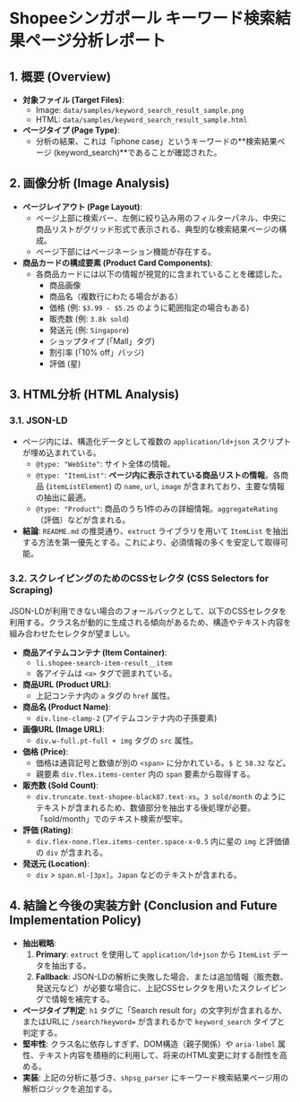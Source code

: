 # Shopeeシンガポール キーワード検索結果ページ分析レポート

## 1. 概要 (Overview)

- **対象ファイル (Target Files)**:
  - Image: `data/samples/keyword_search_result_sample.png`
  - HTML: `data/samples/keyword_search_result_sample.html`
- **ページタイプ (Page Type)**:
  - 分析の結果、これは「iphone case」というキーワードの**検索結果ページ (keyword_search)**であることが確認された。

## 2. 画像分析 (Image Analysis)

- **ページレイアウト (Page Layout)**:
  - ページ上部に検索バー、左側に絞り込み用のフィルターパネル、中央に商品リストがグリッド形式で表示される、典型的な検索結果ページの構成。
  - ページ下部にはページネーション機能が存在する。
- **商品カードの構成要素 (Product Card Components)**:
  - 各商品カードには以下の情報が視覚的に含まれていることを確認した。
    - 商品画像
    - 商品名（複数行にわたる場合がある）
    - 価格 (例: `$3.99 - $5.25` のように範囲指定の場合もある)
    - 販売数 (例: `3.8k sold`)
    - 発送元 (例: `Singapore`)
    - ショップタイプ (「Mall」タグ)
    - 割引率 (「10% off」バッジ)
    - 評価 (星)

## 3. HTML分析 (HTML Analysis)

### 3.1. JSON-LD

- ページ内には、構造化データとして複数の `application/ld+json` スクリプトが埋め込まれている。
  - `@type: "WebSite"`: サイト全体の情報。
  - `@type: "ItemList"`: **ページ内に表示されている商品リストの情報**。各商品 (`itemListElement`) の `name`, `url`, `image` が含まれており、主要な情報の抽出に最適。
  - `@type: "Product"`: 商品のうち1件のみの詳細情報。`aggregateRating`（評価）などが含まれる。
- **結論**: `README.md` の推奨通り、`extruct` ライブラリを用いて `ItemList` を抽出する方法を第一優先とする。これにより、必須情報の多くを安定して取得可能。

### 3.2. スクレイピングのためのCSSセレクタ (CSS Selectors for Scraping)

JSON-LDが利用できない場合のフォールバックとして、以下のCSSセレクタを利用する。クラス名が動的に生成される傾向があるため、構造やテキスト内容を組み合わせたセレクタが望ましい。

- **商品アイテムコンテナ (Item Container)**:
  - `li.shopee-search-item-result__item`
  - 各アイテムは `<a>` タグで囲まれている。
- **商品URL (Product URL)**:
  - 上記コンテナ内の `a` タグの `href` 属性。
- **商品名 (Product Name)**:
  - `div.line-clamp-2` (アイテムコンテナ内の子孫要素)
- **画像URL (Image URL)**:
  - `div.w-full.pt-full + img` タグの `src` 属性。
- **価格 (Price)**:
  - 価格は通貨記号と数値が別の `<span>` に分かれている。`$` と `58.32` など。
  - 親要素 `div.flex.items-center` 内の `span` 要素から取得する。
- **販売数 (Sold Count)**:
  - `div.truncate.text-shopee-black87.text-xs`。`3 sold/month` のようにテキストが含まれるため、数値部分を抽出する後処理が必要。「sold/month」でのテキスト検索が堅牢。
- **評価 (Rating)**:
  - `div.flex-none.flex.items-center.space-x-0.5` 内に星の `img` と評価値の `div` が含まれる。
- **発送元 (Location)**:
  - `div` > `span.ml-[3px]`。`Japan` などのテキストが含まれる。

## 4. 結論と今後の実装方針 (Conclusion and Future Implementation Policy)

- **抽出戦略**:
  1. **Primary**: `extruct` を使用して `application/ld+json` から `ItemList` データを抽出する。
  2. **Fallback**: JSON-LDの解析に失敗した場合、または追加情報（販売数、発送元など）が必要な場合に、上記CSSセレクタを用いたスクレイピングで情報を補完する。
- **ページタイプ判定**: `h1` タグに「Search result for」の文字列が含まれるか、またはURLに `/search?keyword=` が含まれるかで `keyword_search` タイプと判定する。
- **堅牢性**: クラス名に依存しすぎず、DOM構造（親子関係）や `aria-label` 属性、テキスト内容を積極的に利用して、将来のHTML変更に対する耐性を高める。
- **実装**: 上記の分析に基づき、`shpsg_parser` にキーワード検索結果ページ用の解析ロジックを追加する。
